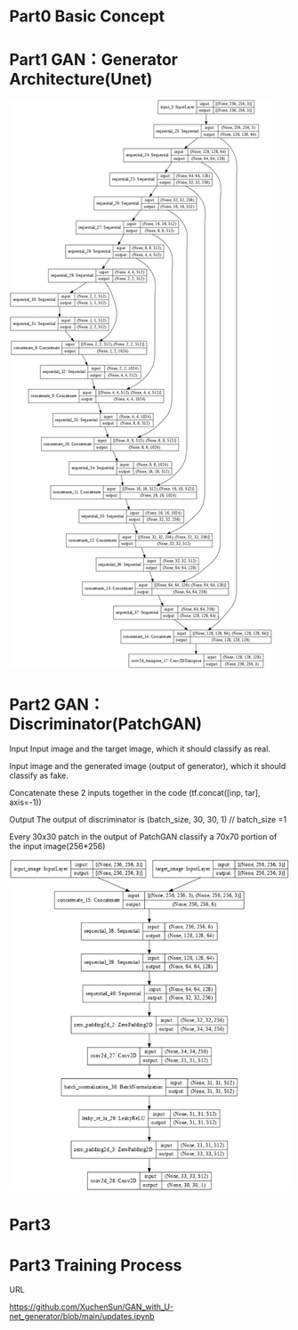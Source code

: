 # Part0 Basic Concept

# Part1 GAN：Generator Architecture(Unet)

 ![](https://github.com/XuchenSun/GAN_with_U-net_generator/blob/main/Generator(Unet).png)
 
 
 
 
 
# Part2 GAN：Discriminator(PatchGAN)


Input
Input image and the target image, which it should classify as real.

Input image and the generated image (output of generator), which it should classify as fake.  

Concatenate these 2 inputs together in the code (tf.concat([inp, tar], axis=-1))  

Output
The output of discriminator is (batch_size, 30, 30, 1) // batch_size =1  

Every 30x30 patch in the output of PatchGAN classify a 70x70 portion of the input image(256*256)  

![](https://github.com/XuchenSun/GAN_with_U-net_generator/blob/main/Discriminator.png)



# Part3
# Part3 Training Process
URL 

https://github.com/XuchenSun/GAN_with_U-net_generator/blob/main/updates.ipynb
